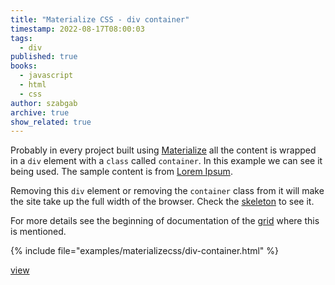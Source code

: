 ```yaml
---
title: "Materialize CSS - div container"
timestamp: 2022-08-17T08:00:03
tags:
  - div
published: true
books:
  - javascript
  - html
  - css
author: szabgab
archive: true
show_related: true
---
```



Probably in every project built using [Materialize](/materialize) all the content is wrapped in a `div` element with a `class` called `container`.
In this example we can see it being used.
The sample content is from [Lorem Ipsum](https://lipsum.com/).

Removing this `div` element or removing the `container` class from it will make the site take up the full width of the browser.
Check the [skeleton](/materialize-skeleton) to see it.

For more details see the beginning of documentation of the [grid](https://materializecss.com/grid.html) where this is mentioned.


{% include file="examples/materializecss/div-container.html" %}

[view](examples/materializecss/div-container.html)

